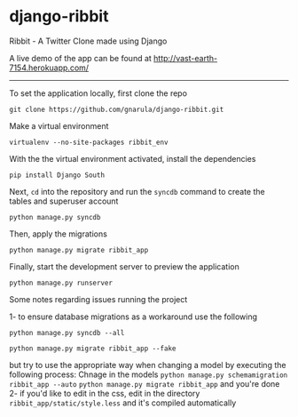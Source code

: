 django-ribbit
=============

Ribbit - A Twitter Clone made using Django

A live demo of the app can be found at http://vast-earth-7154.herokuapp.com/

***

To set the application locally, first clone the repo

```  
git clone https://github.com/gnarula/django-ribbit.git
```

Make a virtual environment

```
virtualenv --no-site-packages ribbit_env
```

With the the virtual environment activated, install the dependencies

```
pip install Django South
```

Next, `cd` into the repository and run the `syncdb` command to create the tables and superuser account

```
python manage.py syncdb
```

Then, apply the migrations

```
python manage.py migrate ribbit_app
```

Finally, start the development server to preview the application

```
python manage.py runserver
```

Some notes regarding issues running the project

1- to ensure database migrations as a workaround use the following

```
python manage.py syncdb --all
```

```
python manage.py migrate ribbit_app --fake
```
but try to use the appropriate way when changing a model by executing the following process:
	Chnage in the models
	```
	python manage.py schemamigration ribbit_app --auto
	```
	```
	python manage.py migrate ribbit_app
	```
	and you're done
2- if you'd like to edit in the css, edit in the directory `ribbit_app/static/style.less` and it's compiled automatically